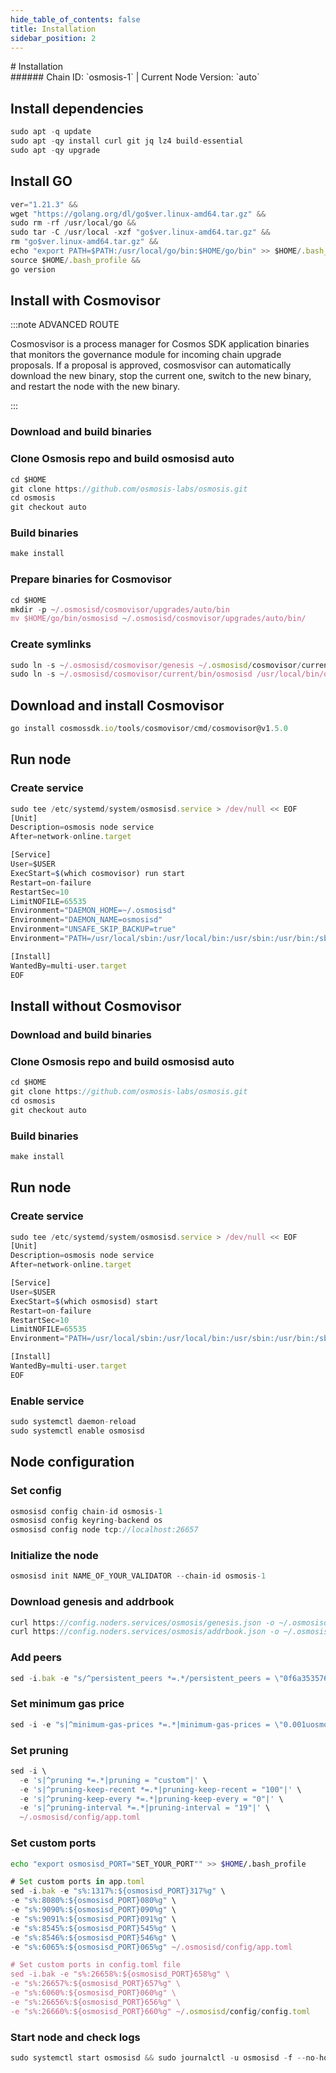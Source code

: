 ```yaml
---
hide_table_of_contents: false
title: Installation
sidebar_position: 2
---
```


<div class="h1-with-icon icon-osmosis">
# Installation
</div>
###### Chain ID: `osmosis-1` | Current Node Version: `auto`

## Install dependencies

```js
sudo apt -q update
sudo apt -qy install curl git jq lz4 build-essential
sudo apt -qy upgrade
```

## Install GO
```js
ver="1.21.3" &&
wget "https://golang.org/dl/go$ver.linux-amd64.tar.gz" &&
sudo rm -rf /usr/local/go &&
sudo tar -C /usr/local -xzf "go$ver.linux-amd64.tar.gz" &&
rm "go$ver.linux-amd64.tar.gz" &&
echo "export PATH=$PATH:/usr/local/go/bin:$HOME/go/bin" >> $HOME/.bash_profile &&
source $HOME/.bash_profile &&
go version
```

## Install with Cosmovisor
:::note ADVANCED ROUTE

Cosmosvisor is a process manager for Cosmos SDK application binaries that monitors the governance module for incoming chain upgrade proposals. If a proposal is approved, cosmosvisor can automatically download the new binary, stop the current one, switch to the new binary, and restart the node with the new binary.

:::
### Download and build binaries
### Clone Osmosis repo and build osmosisd auto
```js
cd $HOME
git clone https://github.com/osmosis-labs/osmosis.git
cd osmosis
git checkout auto
```

### Build binaries
```js
make install
```
### Prepare binaries for Cosmovisor
```js
cd $HOME
mkdir -p ~/.osmosisd/cosmovisor/upgrades/auto/bin
mv $HOME/go/bin/osmosisd ~/.osmosisd/cosmovisor/upgrades/auto/bin/
```

### Create symlinks
```js
sudo ln -s ~/.osmosisd/cosmovisor/genesis ~/.osmosisd/cosmovisor/current -f
sudo ln -s ~/.osmosisd/cosmovisor/current/bin/osmosisd /usr/local/bin/osmosisd -f
```

## Download and install Cosmovisor
```js
go install cosmossdk.io/tools/cosmovisor/cmd/cosmovisor@v1.5.0
```

## Run node
### Create service
```js
sudo tee /etc/systemd/system/osmosisd.service > /dev/null << EOF
[Unit]
Description=osmosis node service
After=network-online.target

[Service]
User=$USER
ExecStart=$(which cosmovisor) run start
Restart=on-failure
RestartSec=10
LimitNOFILE=65535
Environment="DAEMON_HOME=~/.osmosisd"
Environment="DAEMON_NAME=osmosisd"
Environment="UNSAFE_SKIP_BACKUP=true"
Environment="PATH=/usr/local/sbin:/usr/local/bin:/usr/sbin:/usr/bin:/sbin:/bin:/usr/games:/usr/local/games:/snap/bin:~/.osmosisd/cosmovisor/current/bin"

[Install]
WantedBy=multi-user.target
EOF
```

## Install without Cosmovisor

### Download and build binaries
### Clone Osmosis repo and build osmosisd auto
```js
cd $HOME
git clone https://github.com/osmosis-labs/osmosis.git
cd osmosis
git checkout auto
```

### Build binaries
```js
make install
```

## Run node
### Create service
```js
sudo tee /etc/systemd/system/osmosisd.service > /dev/null << EOF
[Unit]
Description=osmosis node service
After=network-online.target

[Service]
User=$USER
ExecStart=$(which osmosisd) start
Restart=on-failure
RestartSec=10
LimitNOFILE=65535
Environment="PATH=/usr/local/sbin:/usr/local/bin:/usr/sbin:/usr/bin:/sbin:/bin:/usr/games:/usr/local/games:/snap/bin"

[Install]
WantedBy=multi-user.target
EOF
```

### Enable service
```js
sudo systemctl daemon-reload
sudo systemctl enable osmosisd
```

## Node configuration
### Set config
```js
osmosisd config chain-id osmosis-1
osmosisd config keyring-backend os
osmosisd config node tcp://localhost:26657
```

### Initialize the node
```js
osmosisd init NAME_OF_YOUR_VALIDATOR --chain-id osmosis-1
```

### Download genesis and addrbook
```js
curl https://config.noders.services/osmosis/genesis.json -o ~/.osmosisd/config/genesis.json
curl https://config.noders.services/osmosis/addrbook.json -o ~/.osmosisd/config/addrbook.json
```
### Add peers
```js
sed -i.bak -e "s/^persistent_peers *=.*/persistent_peers = \"0f6a353576feb940625e43fa86ab4611a348b8e2@osmosis-rpc.noders.services:12556\"/" ~/.osmosisd/config/config.toml
```

### Set minimum gas price
```js
sed -i -e "s|^minimum-gas-prices *=.*|minimum-gas-prices = \"0.001uosmo\"|" ~/.osmosisd/config/app.toml
```
### Set pruning
```js
sed -i \
  -e 's|^pruning *=.*|pruning = "custom"|' \
  -e 's|^pruning-keep-recent *=.*|pruning-keep-recent = "100"|' \
  -e 's|^pruning-keep-every *=.*|pruning-keep-every = "0"|' \
  -e 's|^pruning-interval *=.*|pruning-interval = "19"|' \
  ~/.osmosisd/config/app.toml
```

### Set custom ports

```bash
echo "export osmosisd_PORT="SET_YOUR_PORT"" >> $HOME/.bash_profile
```

```js
# Set custom ports in app.toml
sed -i.bak -e "s%:1317%:${osmosisd_PORT}317%g" \
-e "s%:8080%:${osmosisd_PORT}080%g" \
-e "s%:9090%:${osmosisd_PORT}090%g" \
-e "s%:9091%:${osmosisd_PORT}091%g" \
-e "s%:8545%:${osmosisd_PORT}545%g" \
-e "s%:8546%:${osmosisd_PORT}546%g" \
-e "s%:6065%:${osmosisd_PORT}065%g" ~/.osmosisd/config/app.toml

# Set custom ports in config.toml file
sed -i.bak -e "s%:26658%:${osmosisd_PORT}658%g" \
-e "s%:26657%:${osmosisd_PORT}657%g" \
-e "s%:6060%:${osmosisd_PORT}060%g" \
-e "s%:26656%:${osmosisd_PORT}656%g" \
-e "s%:26660%:${osmosisd_PORT}660%g" ~/.osmosisd/config/config.toml
```

### Start node and check logs
```js
sudo systemctl start osmosisd && sudo journalctl -u osmosisd -f --no-hostname -o cat
```
